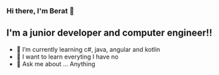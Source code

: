 

### Hi there, I'm Berat   👋
## I'm a junior developer and computer engineer!!
- 🌱 I’m currently learning  c#, java, angular and kotlin
- 👯 I want to learn everyting I have no 
- 💬 Ask me about ... Anything

[instagram]: https://www.instagram.com/beratybk/
[linkedin]: https://www.linkedin.com/in/berat-yesbek-89b6821b0/



